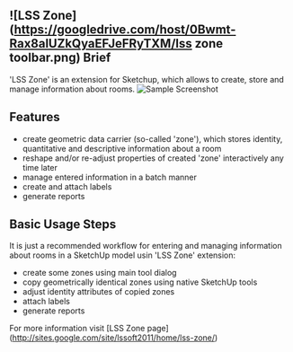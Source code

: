 ![LSS Zone](https://googledrive.com/host/0Bwmt-Rax8alUZkQyaEFJeFRyTXM/lss zone toolbar.png)
Brief
-----
'LSS Zone' is an extension for Sketchup, which allows to create, store and manage information about rooms.
![Sample Screenshot](https://googledrive.com/host/0Bwmt-Rax8alUNGhCMTZpTzdxdzg/zone_tool.gif)

Features
--------
* create geometric data carrier (so-called 'zone'), which stores identity, quantitative and descriptive information about a room
* reshape and/or re-adjust properties of created 'zone' interactively any time later
* manage entered information in a batch manner
* create and attach labels
* generate reports

Basic Usage Steps
-----------------
It is just a recommended workflow for entering and managing information about rooms in a SketchUp model usin 'LSS Zone' extension:
* create some zones using main tool dialog
* copy geometrically identical zones using native SketchUp tools
* adjust identity attributes of copied zones
* attach labels
* generate reports

For more information visit [LSS Zone page] (http://sites.google.com/site/lssoft2011/home/lss-zone/)